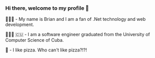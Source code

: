 ### Hi there, welcome to my profile 👋
🧑🏼‍🦲 - My name is Brian and I am a fan of .Net technology and web development.

👨🏻‍💻 🇨🇺 - I am a software engineer graduated from the University of Computer Science of Cuba.

🍕 - I like pizza. Who can't like pizza?!?!




<!--
**brianpl990227/brianpl990227** is a ✨ _special_ ✨ repository because its `README.md` (this file) appears on your GitHub profile.

Here are some ideas to get you started:

- 🔭 I’m currently working on ...
- 🌱 I’m currently learning ...
- 👯 I’m looking to collaborate on ...
- 🤔 I’m looking for help with ...
- 💬 Ask me about ...
- 📫 How to reach me: ...
- 😄 Pronouns: ...
- ⚡ Fun fact: ...
-->
